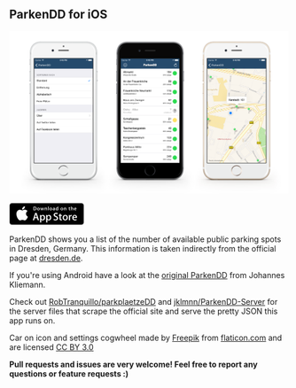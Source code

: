 ## ParkenDD for iOS

![](Resources/screenshot.png)

[![](Website/images/badge.png)](https://itunes.apple.com/de/app/parkendd/id957165041)

ParkenDD shows you a list of the number of available public parking spots in Dresden, Germany. This information is taken indirectly from the official page at [dresden.de](http://www.dresden.de/freie-parkplaetze/).

If you're using Android have a look at the [original ParkenDD](https://github.com/jklmnn/ParkenDD) from Johannes Kliemann.

Check out [RobTranquillo/parkplaetzeDD](https://github.com/RobTranquillo/parkplaetzeDD) and [jklmnn/ParkenDD-Server](https://github.com/jklmnn/ParkenDD-Server) for the server files that scrape the official site and serve the pretty JSON this app runs on.

Car on icon and settings cogwheel made by [Freepik](http://www.freepik.com) from [flaticon.com](http://www.flaticon.com) and are licensed [CC BY 3.0](http://creativecommons.org/licenses/by/3.0/)

**Pull requests and issues are very welcome! Feel free to report any questions or feature requests :)**
